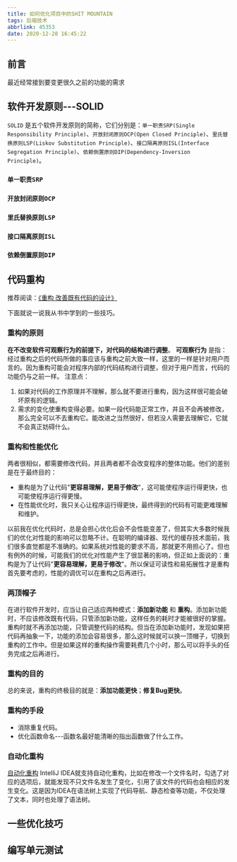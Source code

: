 ```yaml
---
title: 如何优化项目中的SHIT MOUNTAIN
tags: 后端技术
abbrlink: 45353
date: 2020-12-28 16:45:22
---
```


## 前言
最近经常接到要变更很久之前的功能的需求

## 软件开发原则---SOLID
`SOLID` 是五个软件开发原则的简称，它们分别是：`单一职责SRP(Single Responsibility Principle)`、`开放封闭原则OCP(Open Closed Principle)`、`里氏替换原则LSP(Liskov Substitution Principle)`、`接口隔离原则ISL(Interface Segregation Principle)`、`依赖倒置原则DIP(Dependency-Inversion Principle)`。
### `单一职责SRP`

### `开放封闭原则OCP`

### `里氏替换原则LSP`

### `接口隔离原则ISL`

### `依赖倒置原则DIP`

## 代码重构
推荐阅读：[《重构 改善既有代码的设计》](http://gdut_yy.gitee.io/doc-refact2/)

下面就说一说我从书中学到的一些技巧。

### 重构的原则
**在不改变软件可观察行为的前提下，对代码的结构进行调整**。
**可观察行为** 是指：经过重构之后的代码所做的事应该与重构之前大致一样，这里的一样是针对用户而言的。因为重构可能会对程序内部的代码结构进行调整，但对于用户而言，代码的功能仍与之前一样。
注意点：
1. 如果对代码的工作原理并不理解，那么就不要进行重构，因为这样很可能会破坏原有的逻辑。
2. 需求的变化使重构变得必要。如果一段代码能正常工作，并且不会再被修改，那么完全可以不去重构它。能改进之当然很好，但若没人需要去理解它，它就不会真正妨碍什么。

### 重构和性能优化
两者很相似，都需要修改代码，并且两者都不会改变程序的整体功能。他们的差别是在于最终目的：
* 重构是为了让代码"**更容易理解，更易于修改**"，这可能使程序运行得更快，也可能使程序运行得更慢。
* 在性能优化时，我只关心让程序运行得更快，最终得到的代码有可能更难理解和维护。

以前我在优化代码时，总是会担心优化后会不会性能变差了，但其实大多数时候我们的优化对性能的影响可以忽略不计。在聪明的编译器、现代的缓存技术面前，我们很多直觉都是不准确的。如果系统对性能的要求不高，那就更不用担心了。但也有例外的时候，可能我们的优化对性能产生了很显著的影响，但正如上面说的：重构是为了让代码"**更容易理解，更易于修改**"。所以保证可读性和易拓展性才是重构首先要考虑的，性能的调优可以在重构之后再进行。

### 两顶帽子
在进行软件开发时，应当让自己适应两种模式：**添加新功能** 和 **重构**。添加新功能时，不应该修改既有代码，只管添加新功能，这样任务的耗时才能被很好的掌握。重构时就不再添加功能，只管调整代码的结构。但当在添加新功能时，发现如果把代码再抽象一下，功能的添加会容易很多，那么这时候就可以换一顶帽子，切换到重构的工作中。但是如果这样的重构操作需要耗费几个小时，那么可以将手头的任务完成之后再进行。

### 重构的目的
总的来说，重构的终极目的就是：**添加功能更快**；**修复Bug更快**。

### 重构的手段
* 消除重复代码。
* 优化函数命名---函数名最好能清晰的指出函数做了什么工作。

### 自动化重构
[自动化重构](http://gdut_yy.gitee.io/doc-refact2/ch2.html#_2-10-%E8%87%AA%E5%8A%A8%E5%8C%96%E9%87%8D%E6%9E%84)
IntelliJ IDEA就支持自动化重构，比如在修改一个文件名时，勾选了对应的选项后，就能发现不只文件名发生了变化，引用了该文件的代码也会相应的发生变化。这是因为IDEA在语法树上实现了代码导航、静态检查等功能，不仅处理了文本，同时也处理了语法树。

## 一些优化技巧


## 编写单元测试